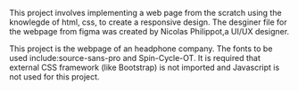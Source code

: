 This project involves implementing a web page from the scratch using the knowlegde of html, css, to create a responsive design. The desginer file for the webpage from figma was created by Nicolas Philippot,a UI/UX designer.

This project is the webpage of an headphone company. The fonts to be used include:source-sans-pro and Spin-Cycle-OT. It is required that external CSS framework (like Bootstrap) is not imported and Javascript is not used for this project.
